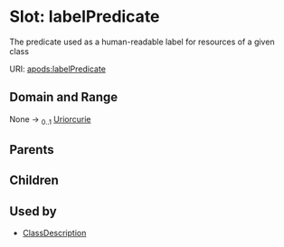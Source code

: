 
# Slot: labelPredicate

The predicate used as a human-readable label for resources of a given class

URI: [apods:labelPredicate](https://activitypods.org/ns/core#labelPredicate)


## Domain and Range

None &#8594;  <sub>0..1</sub> [Uriorcurie](types/Uriorcurie.md)

## Parents


## Children


## Used by

 * [ClassDescription](ClassDescription.md)
